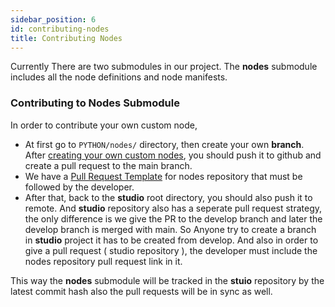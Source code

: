 ```yaml
---
sidebar_position: 6
id: contributing-nodes
title: Contributing Nodes
---
```


Currently There are two submodules in our project. The **nodes** submodule includes all the node definitions and node manifests.

### Contributing to Nodes Submodule

In order to contribute your own custom node,

- At first go to `PYTHON/nodes/` directory, then create your own **branch**. After [creating your own custom nodes](https://docs.flojoy.io/custom-nodes/creating-custom-node/), you should push it to github and create a pull request to the main branch.
- We have a [Pull Request Template](https://github.com/flojoy-io/nodes/blob/main/pull_request_template.md) for nodes repository that must be followed by the developer.
- After that, back to the **studio** root directory, you should also push it to remote. And **studio** repository also has a seperate pull request strategy, the only difference is we give the PR to the develop branch and later the develop branch is merged with main. So Anyone try to create a branch in **studio** project it has to be created from develop. And also in order to give a pull request ( studio repository ), the developer must include the nodes repository pull request link in it.

This way the **nodes** submodule will be tracked in the **stuio** repository by the latest commit hash also the pull requests will be in sync as well.
